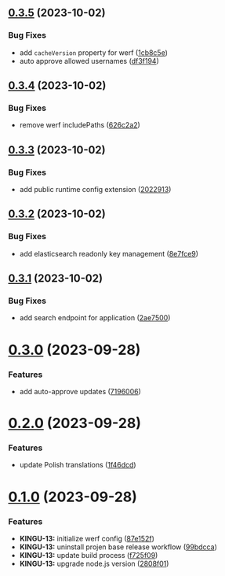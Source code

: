 ## [0.3.5](https://github.com/kinguru-io/kinguru-next/compare/v0.3.4...v0.3.5) (2023-10-02)


### Bug Fixes

* add `cacheVersion` property for werf ([1cb8c5e](https://github.com/kinguru-io/kinguru-next/commit/1cb8c5e7847f0fb0232d6b8c032dfd252a08cacb))
* auto approve allowed usernames ([df3f194](https://github.com/kinguru-io/kinguru-next/commit/df3f1942ddb1f370e880e8eb35c0d178ef937c32))

## [0.3.4](https://github.com/kinguru-io/kinguru-next/compare/v0.3.3...v0.3.4) (2023-10-02)


### Bug Fixes

* remove werf includePaths ([626c2a2](https://github.com/kinguru-io/kinguru-next/commit/626c2a22b7a9efc5799f6c0ed506dd6ea00fb923))

## [0.3.3](https://github.com/kinguru-io/kinguru-next/compare/v0.3.2...v0.3.3) (2023-10-02)


### Bug Fixes

* add public runtime config extension ([2022913](https://github.com/kinguru-io/kinguru-next/commit/202291390613548c80872e5c16297e76c7dfcb3c))

## [0.3.2](https://github.com/kinguru-io/kinguru-next/compare/v0.3.1...v0.3.2) (2023-10-02)


### Bug Fixes

* add elasticsearch readonly key management ([8e7fce9](https://github.com/kinguru-io/kinguru-next/commit/8e7fce9264d976870d303ab4628560a2cc29f558))

## [0.3.1](https://github.com/kinguru-io/kinguru-next/compare/v0.3.0...v0.3.1) (2023-10-02)


### Bug Fixes

* add search endpoint for application ([2ae7500](https://github.com/kinguru-io/kinguru-next/commit/2ae75000113f5f68c20c034331c75b5d9e4c4c46))

# [0.3.0](https://github.com/kinguru-io/kinguru-next/compare/v0.2.0...v0.3.0) (2023-09-28)


### Features

* add auto-approve updates ([7196006](https://github.com/kinguru-io/kinguru-next/commit/7196006a2a976ff9edd1414f5543d996ad94c2fb))

# [0.2.0](https://github.com/kinguru-io/kinguru-next/compare/v0.1.0...v0.2.0) (2023-09-28)


### Features

* update Polish translations ([1f46dcd](https://github.com/kinguru-io/kinguru-next/commit/1f46dcdc80d51d778711032a4ec879475989ce5b))

# [0.1.0](https://github.com/kinguru-io/kinguru-next/compare/v0.0.6...v0.1.0) (2023-09-28)


### Features

* **KINGU-13:** initialize werf config ([87e152f](https://github.com/kinguru-io/kinguru-next/commit/87e152ffaf1f16ad81c7be1978a1c9df79536a7d))
* **KINGU-13:** uninstall projen base release workflow ([99bdcca](https://github.com/kinguru-io/kinguru-next/commit/99bdccaaf2201f2609b37fd76a9a15efe7fae806))
* **KINGU-13:** update build process ([f725f09](https://github.com/kinguru-io/kinguru-next/commit/f725f094d30047cdb80fd698e3c8f5880d57f7e8))
* **KINGU-13:** upgrade node.js version ([2808f01](https://github.com/kinguru-io/kinguru-next/commit/2808f01bf62447073fbb4afe435dfff85c3b2bbc))
